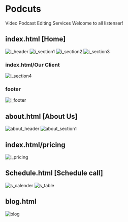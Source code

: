 # Podcuts
Video Podcast Editing Services
Welcome to all listenser!
  
## index.html [Home]
![i_header](https://github.com/Shubham651-creator/Podcuts/assets/62743290/9d2e3349-6191-437d-9f73-389456ae5300)
![i_section1](https://github.com/Shubham651-creator/Podcuts/assets/62743290/4b76d642-1f31-4421-9727-d3b68c184d83)
![i_section2](https://github.com/Shubham651-creator/Podcuts/assets/62743290/c23904f4-dc84-4973-8e14-b042067779c9)
![i_section3](https://github.com/Shubham651-creator/Podcuts/assets/62743290/4520c6f8-6a0a-419a-a303-8ee6472497cb)
### index.html/Our Client
![i_section4](https://github.com/Shubham651-creator/Podcuts/assets/62743290/a5a7392e-7f7d-41d5-8882-f650be7436a3)
### footer
![i_footer](https://github.com/Shubham651-creator/Podcuts/assets/62743290/ac291000-8421-47ba-9414-835546e11a55)

## about.html [About Us]
![about_header](https://github.com/Shubham651-creator/Podcuts/assets/62743290/afd52b1e-5187-409b-a580-6146a14d1e1f)
![about_section1](https://github.com/Shubham651-creator/Podcuts/assets/62743290/9a0812ed-fab6-4b4f-a803-83a4033206fc)

## index.html/pricing
![i_pricing](https://github.com/Shubham651-creator/Podcuts/assets/62743290/31a55803-3b6b-41e7-a8b5-c9e72546d5cb)

## Schedule.html [Schedule call]
![s_calender](https://github.com/Shubham651-creator/Podcuts/assets/62743290/3edd8768-5b82-4df6-a53f-00395e13fe88)
![s_table](https://github.com/Shubham651-creator/Podcuts/assets/62743290/a8d28d86-9b6d-45fb-85a6-78bddc613988)
## blog.html
 ![blog](https://github.com/Shubham651-creator/Podcuts/assets/62743290/040a09be-1113-457d-ae74-55fbe7f64bf0)

 
